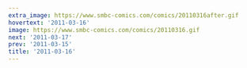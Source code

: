 ```yaml
---
extra_image: https://www.smbc-comics.com/comics/20110316after.gif
hovertext: '2011-03-16'
image: https://www.smbc-comics.com/comics/20110316.gif
next: '2011-03-17'
prev: '2011-03-15'
title: '2011-03-16'
---
```

